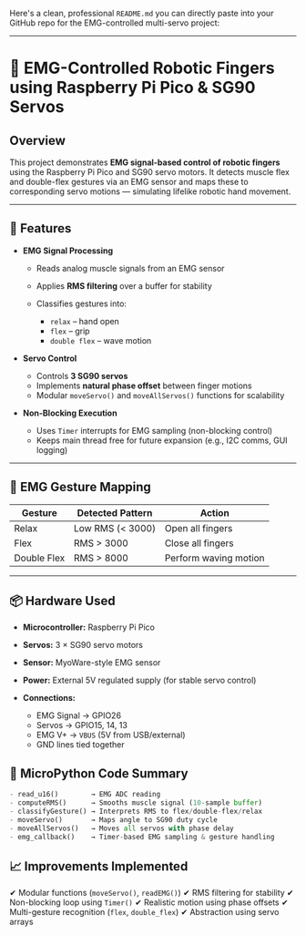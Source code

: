 Here's a clean, professional `README.md` you can directly paste into your GitHub repo for the EMG-controlled multi-servo project:

---

# 💪 EMG-Controlled Robotic Fingers using Raspberry Pi Pico & SG90 Servos

## Overview

This project demonstrates **EMG signal-based control of robotic fingers** using the Raspberry Pi Pico and SG90 servo motors. It detects muscle flex and double-flex gestures via an EMG sensor and maps these to corresponding servo motions — simulating lifelike robotic hand movement.

---

## 🎯 Features

* **EMG Signal Processing**

  * Reads analog muscle signals from an EMG sensor
  * Applies **RMS filtering** over a buffer for stability
  * Classifies gestures into:

    * `relax` – hand open
    * `flex` – grip
    * `double flex` – wave motion

* **Servo Control**

  * Controls **3 SG90 servos**
  * Implements **natural phase offset** between finger motions
  * Modular `moveServo()` and `moveAllServos()` functions for scalability

* **Non-Blocking Execution**

  * Uses `Timer` interrupts for EMG sampling (non-blocking control)
  * Keeps main thread free for future expansion (e.g., I2C comms, GUI logging)

---

## 🧠 EMG Gesture Mapping

| Gesture     | Detected Pattern | Action                |
| ----------- | ---------------- | --------------------- |
| Relax       | Low RMS (< 3000) | Open all fingers      |
| Flex        | RMS > 3000       | Close all fingers     |
| Double Flex | RMS > 8000       | Perform waving motion |

---

## 📦 Hardware Used

* **Microcontroller:** Raspberry Pi Pico
* **Servos:** 3 × SG90 servo motors
* **Sensor:** MyoWare-style EMG sensor
* **Power:** External 5V regulated supply (for stable servo control)
* **Connections:**

  * EMG Signal → GPIO26
  * Servos → GPIO15, 14, 13
  * EMG V+ → `VBUS` (5V from USB/external)
  * GND lines tied together



## 🧰 MicroPython Code Summary

```python
- read_u16()        → EMG ADC reading
- computeRMS()      → Smooths muscle signal (10-sample buffer)
- classifyGesture() → Interprets RMS to flex/double-flex/relax
- moveServo()       → Maps angle to SG90 duty cycle
- moveAllServos()   → Moves all servos with phase delay
- emg_callback()    → Timer-based EMG sampling & gesture handling
```



## 📈 Improvements Implemented

✔ Modular functions (`moveServo()`, `readEMG()`)
✔ RMS filtering for stability
✔ Non-blocking loop using `Timer()`
✔ Realistic motion using phase offsets
✔ Multi-gesture recognition (`flex`, `double_flex`)
✔ Abstraction using servo arrays








